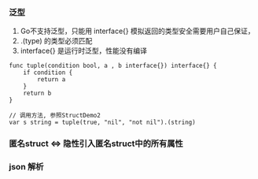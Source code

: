 ### 泛型
1. Go不支持泛型，只能用 interface{} 模拟返回的类型安全需要用户自己保证，
2. .(type) 的类型必须匹配
3. interface{} 是运行时泛型，性能没有编译
</pre>

```
func tuple(condition bool, a , b interface{}) interface{} {
	if condition {
		return a
	}
	return b
}

// 调用方法, 参照StructDemo2
var s string = tuple(true, "nil", "not nil").(string)
```

### 匿名struct <=> 隐性引入匿名struct中的所有属性

### json 解析

